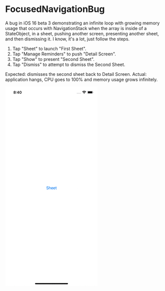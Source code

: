 # FocusedNavigationBug

A bug in iOS 16 beta 3 demonstrating an infinite loop with growing memory usage that occurs with NavigationStack when the array is inside of a StateObject, in a sheet, 
pushing another screen, presenting another sheet, and then dismissing it. I know, it's a lot, just follow the steps.

1. Tap "Sheet" to launch "First Sheet".
2. Tap "Manage Reminders" to push "Detail Screen".
3. Tap "Show" to present "Second Sheet".
4. Tap "Dismiss" to attempt to dismiss the Second Sheet.

Expected: dismisses the second sheet back to Detail Screen.
Actual: application hangs, CPU goes to 100% and memory usage grows infinitely.

<img width=296 src="https://github.com/UberJason/FocusedNavigationBug/blob/main/BugBehavior.gif">
